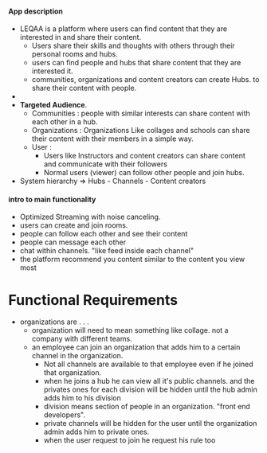 #### App description

- LEQAA is a platform where users can find content that they are interested in and share their content.
  - Users share their skills and thoughts with others through their personal rooms and hubs.
  - users can find people and hubs that share content that they are interested it.
  - communities, organizations and content creators can create Hubs. to share their content with people.
-
- **Targeted Audience**.
  - Communities : people with similar interests can share content with each other in a hub.
  - Organizations : Organizations Like collages and schools can share their content with their members in a simple way.
  - User :
    - Users like Instructors and content creators can share content and communicate with their followers
    - Normal users (viewer) can follow other people and join hubs.
- System hierarchy => Hubs - Channels - Content creators

#### intro to main functionality

- Optimized Streaming with noise canceling.
- users can create and join rooms.
- people can follow each other and see their content
- people can message each other
- chat within channels. "like feed inside each channel"
- the platform recommend you content similar to the content you view most

# Functional Requirements

- organizations are . . .
  - organization will need to mean something like collage. not a company with different teams.
  - an employee can join an organization that adds him to a certain channel in the organization.
    - Not all channels are available to that employee even if he joined that organization.
    - when he joins a hub he can view all it's public channels. and the privates ones for each division will be hidden until the hub admin adds him to his division
    - division means section of people in an organization. "front end developers".
    - private channels will be hidden for the user until the organization admin adds him to private ones.
    - when the user request to join he request his rule too
